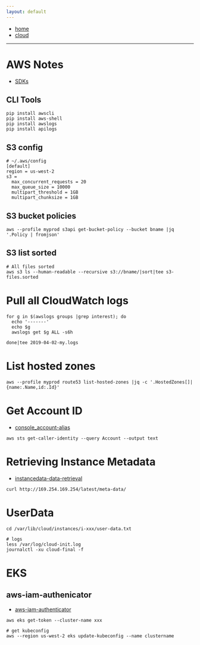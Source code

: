 ```yaml
---
layout: default
---
```

- [home](/index.md)
- [cloud](/cloud.md)
---
# AWS Notes
- [SDKs](https://aws.amazon.com/getting-started/tools-sdks/)

## CLI Tools
```
pip install awscli
pip install aws-shell
pip install awslogs
pip install apilogs
```

## S3 config
```
# ~/.aws/config
[default]
region = us-west-2
s3 =
  max_concurrent_requests = 20
  max_queue_size = 10000
  multipart_threshold = 1GB
  multipart_chunksize = 1GB
```

## S3 bucket policies
```
aws --profile myprod s3api get-bucket-policy --bucket bname |jq '.Policy | fromjson'
```

## S3 list sorted
```
# All files sorted
aws s3 ls --human-readable --recursive s3://bname/|sort|tee s3-files.sorted
```

# Pull all CloudWatch logs
```
for g in $(awslogs groups |grep interest); do 
  echo '-------'
  echo $g
  awslogs get $g ALL -s6h

done|tee 2019-04-02-my.logs

```
# List hosted zones
```
aws --profile myprod route53 list-hosted-zones |jq -c '.HostedZones[]|{name:.Name,id:.Id}'
```

# Get Account ID
- [console_account-alias](https://docs.aws.amazon.com/IAM/latest/UserGuide/console_account-alias.html)
```
aws sts get-caller-identity --query Account --output text
```

# Retrieving Instance Metadata
- [instancedata-data-retrieval](https://docs.aws.amazon.com/AWSEC2/latest/UserGuide/instancedata-data-retrieval.html)
```
curl http://169.254.169.254/latest/meta-data/
```

# UserData
```
cd /var/lib/cloud/instances/i-xxx/user-data.txt

# logs
less /var/log/cloud-init.log
journalctl -xu cloud-final -f
```

# EKS
## aws-iam-authenicator
- [aws-iam-authenticator](https://github.com/kubernetes-sigs/aws-iam-authenticator)
```
aws eks get-token --cluster-name xxx

# get kubeconfig
aws --region us-west-2 eks update-kubeconfig --name clustername

```

